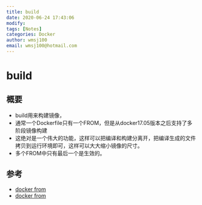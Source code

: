 ```yaml
---
title: build
date: 2020-06-24 17:43:06
modify: 
tags: [Notes]
categories: Docker
author: wmsj100
email: wmsj100@hotmail.com
---
```


# build

## 概要

- build用来构建镜像，
- 通常一个Dockerfile只有一个FROM，但是从docker17.05版本之后支持了多阶段镜像构建
- 这绝对是一个伟大的功能，这样可以把编译和构建分离开，把编译生成的文件拷贝到运行环境即可，这样可以大大缩小镜像的尺寸。
- 多个FROM中只有最后一个是生效的。

## 参考

- [docker from](https://tonybai.com/2017/11/11/multi-stage-image-build-in-docker/)
- [docker from](http://dockone.io/article/8179)
